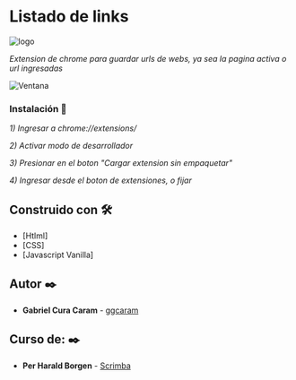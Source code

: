 # Listado de links

![logo](https://user-images.githubusercontent.com/63132435/122846476-465bee00-d2dc-11eb-8031-b5f975f8b9a9.png)


_Extension de chrome para guardar urls de webs, ya sea la pagina activa o url ingresadas_

![Ventana](https://user-images.githubusercontent.com/63132435/122846492-4c51cf00-d2dc-11eb-81b8-a533aedb6992.png)


### Instalación 🔧

_1) Ingresar a chrome://extensions/_

_2) Activar modo de desarrollador_

_3) Presionar en el boton "Cargar extension sin empaquetar"_

_4) Ingresar desde el boton de extensiones, o fijar_

## Construido con 🛠️

* [Htlml]
* [CSS]
* [Javascript Vanilla]

## Autor ✒️

* **Gabriel Cura Caram** - [ggcaram](https://github.com/ggcaram)

## Curso de: ✒️
* **Per Harald Borgen** - [Scrimba](https://scrimba.com/)

